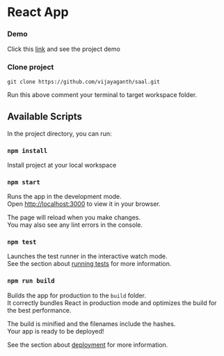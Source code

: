 # React App

### Demo

Click this [link](https://vijayaganth-saal.netlify.app/) and see the project demo

### Clone project

`git clone https://github.com/vijayaganth/saal.git`

Run this above comment your terminal to target workspace folder.

## Available Scripts

In the project directory, you can run:

### `npm install`

Install project at your local workspace

### `npm start`

Runs the app in the development mode.\
Open [http://localhost:3000](http://localhost:3000) to view it in your browser.

The page will reload when you make changes.\
You may also see any lint errors in the console.

### `npm test`

Launches the test runner in the interactive watch mode.\
See the section about [running tests](https://facebook.github.io/create-react-app/docs/running-tests) for more information.

### `npm run build`

Builds the app for production to the `build` folder.\
It correctly bundles React in production mode and optimizes the build for the best performance.

The build is minified and the filenames include the hashes.\
Your app is ready to be deployed!

See the section about [deployment](https://facebook.github.io/create-react-app/docs/deployment) for more information.
